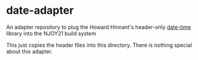 # date-adapter

An adapter repository to plug the Howard Hinnant's header-only [date-time](https://github.com/HowardHinnant/date) library into the NJOY21 build system

This just copies the header files into this directory. There is nothing special about this adapter.
